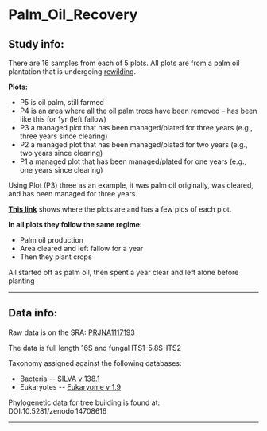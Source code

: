 # Palm_Oil_Recovery



## Study info:

There are 16 samples from each of 5 plots. All plots are from a palm oil plantation that is undergoing [rewilding](https://alittlewild.com/#rec523988346).

**Plots:**

  - P5 is oil palm, still farmed
  - P4 is an area where all the oil palm trees have been removed – has been like this for 1yr (left fallow)
  - P3 a managed plot that has been managed/plated for three years (e.g., three years since clearing)
  - P2 a managed plot that has been managed/plated for two years (e.g., two years since clearing)
  - P1 a managed plot that has been managed/plated for one years (e.g., one years since clearing)

Using Plot (P3) three as an example, it was palm oil originally, was cleared, and has been managed for three years.

[**This link**](https://www.google.com/maps/d/viewer?mid=1Jje6npngtSd5nsdgyZiSPmr96sGx1B8&ll=1.6815873025227588%2C103.83737993658451&z=20) shows where the plots are and has a few pics of each plot. 


**In all plots they follow the same regime:**

  - Palm oil production
  - Area cleared and left fallow for a year
  - Then they plant crops

All started off as palm oil, then spent a year clear and left alone before planting

___

## Data info:

Raw data is on the SRA: [PRJNA1117193](https://www.ncbi.nlm.nih.gov/bioproject/PRJNA1117193)

The data is full length 16S and fungal ITS1-5.8S-ITS2

Taxonomy assigned against the following databases:

  - Bacteria -- [SILVA v 138.1](10.5281/zenodo.4587946)
  - Eukaryotes -- [Eukaryome v 1.9](https://eukaryome.org/)

Phylogenetic data for tree building is found at: DOI:10.5281/zenodo.14708616

___
 
 
